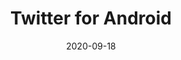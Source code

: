 --- 
date: 2020-09-18
categories: arrangements

title: "Twitter for Android"
composer: "Jacksfilms"
difficulty: Hard

pdf-link: twitter-for-android-jacksfilms-imakappa-2020.pdf
yt-link: https://www.youtube.com/watch?v=KJRXxfblTGE
muse-link: https://musescore.com/imakappa/twitter-for-android-for-piano-jacksfilms-arr-imakappa

thumbnail: 
---